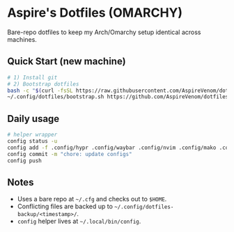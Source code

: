 # Aspire's Dotfiles (OMARCHY)

Bare-repo dotfiles to keep my Arch/Omarchy setup identical across machines.

## Quick Start (new machine)

```bash
# 1) Install git
# 2) Bootstrap dotfiles
bash -c "$(curl -fsSL https://raw.githubusercontent.com/AspireVenom/dotfiles/main/.config/dotfiles/bootstrap.sh)" || \
~/.config/dotfiles/bootstrap.sh https://github.com/AspireVenom/dotfiles.git main
```

## Daily usage

```bash
# helper wrapper
config status -u
config add -f .config/hypr .config/waybar .config/nvim .config/mako .config/alacritty .config/fastfetch .config/starship.toml
config commit -m "chore: update configs"
config push
```

## Notes
- Uses a bare repo at `~/.cfg` and checks out to `$HOME`.
- Conflicting files are backed up to `~/.config/dotfiles-backup/<timestamp>/`.
- `config` helper lives at `~/.local/bin/config`.
